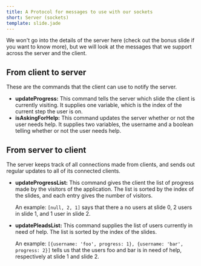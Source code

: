 ```yaml
---
title: A Protocol for messages to use with our sockets
short: Server (sockets)
template: slide.jade
---
```


We won't go into the details of the server here (check out the bonus slide if you want to know more), but we will look at the messages that we support across the server and the client.

## From client to server

These are the commands that the client can use to notify the server.

* **updateProgress:** This command tells the server which slide the client is currently visiting. It supplies one variable, which is the index of the current step the user is on.
* **isAskingForHelp:** This command updates the server whether or not the user needs help. It supplies two variables, the username and a boolean telling whether or not the user needs help.

## From server to client

The server keeps track of all connections made from clients, and sends out regular updates to all of its connected clients.

*   **updateProgressList:** This command gives the client the list of progress made by the visitors of the application. The list is sorted by the index of the slides, and each entry gives the number of visitors.

    An example: ```[null, 2, 1]``` says that there a no users at slide 0, 2 users in slide 1, and 1 user in slide 2.
*   **updatePleadsList:** This command supplies the list of users currently in need of help. The list is sorted by the index of the slides.
    
    An example: ```[{username: 'foo', progress: 1}, {username: 'bar', progress: 2}]``` tells us that the users foo and bar is in need of help, respectively at slide 1 and slide 2.